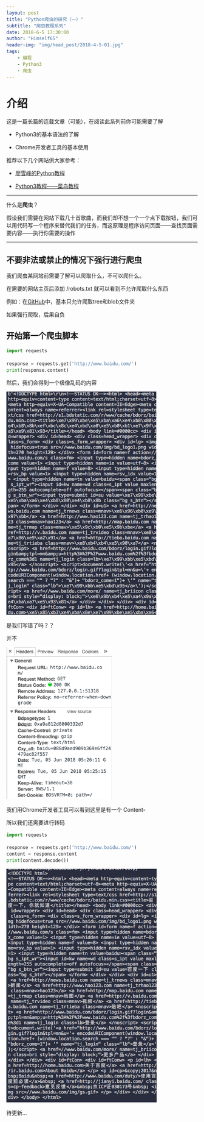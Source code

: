 ```yaml
---
layout: post
title: "Python爬虫的研究（一）"
subtitle: "爬虫教程系列"
date: 2018-6-5 17:30:00
author: "Himself65"
header-img: "img/head_post/2018-4-5-01.jpg"
tags: 
    - 编程
    - Python3
    - 爬虫
---
```

# 介绍

这是一篇长篇的连载文章（可能），在阅读此系列前你可能需要了解

- Python3的基本语法的了解

- Chrome开发者工具的基本使用

推荐以下几个网站供大家参考：

- [廖雪峰的Python教程](https://www.liaoxuefeng.com/wiki/0014316089557264a6b348958f449949df42a6d3a2e542c000)

- [Python3教程——菜鸟教程](http://www.runoob.com/python3/python3-tutorial.html)

---

什么是**爬虫**？

假设我们需要在网站下载几十首歌曲，而我们却不想一个一个点下载按钮，我们可以用代码写一个程序来替代我们的任务，而这原理是程序访问页面——查找页面需要内容——执行你需要的操作

---

## 不要非法或禁止的情况下强行进行爬虫

我们爬虫某网站前需要了解可以爬取什么，不可以爬什么。

在需要的网站主页后添加 /robots.txt 就可以看到不允许爬取什么东西

例如：在[GitHub](https://github.com/robots.txt)中，基本只允许爬取tree和blob文件夹

如果强行爬取，后果自负

## 开始第一个爬虫脚本

```python
import requests

response = requests.get('http://www.baidu.com/')
print(response.content)
```

然后，我们会得到一个极像乱码的内容

![01](/img/in_post/2018-6-5-04.png)

是我们写错了吗？？

并不

![02](/img/in_post/2018-6-5-02.png)

我们用Chrome开发者工具可以看到这里是有一个 Content-

所以我们还需要进行转码

```python
import requests

response = requests.get('http://www.baidu.com/')
content = response.content
print(content.decode())
```

![03](/img/in_post/2018-6-5-03.png)

待更新...